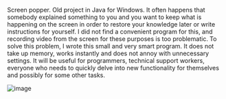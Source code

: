 Screen popper.
Old project in Java for Windows. It often happens that somebody
explained something to you and you want to keep what is happening on the screen in order 
to restore your knowledge later or write instructions for yourself. I did not find a 
convenient program for this, and recording video from the screen for these purposes 
is too problematic. To solve this problem, I wrote this small and very smart program. 
It does not take up memory, works instantly and does not annoy with unnecessary settings.
It will be useful for programmers, technical support workers, everyone who needs to 
quickly delve into new functionality for themselves and possibly for some other tasks.

![image](https://user-images.githubusercontent.com/17827778/116969386-db6c3e80-acbe-11eb-9551-2bbbdbfe4b67.png)
